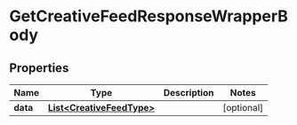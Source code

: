 

# GetCreativeFeedResponseWrapperBody


## Properties

Name | Type | Description | Notes
------------ | ------------- | ------------- | -------------
**data** | [**List&lt;CreativeFeedType&gt;**](CreativeFeedType.md) |  |  [optional]




